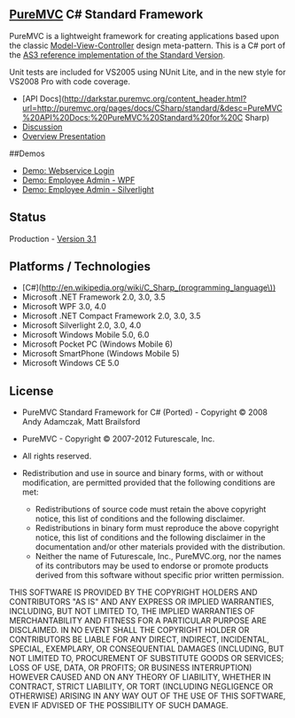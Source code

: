 ## [PureMVC](http://puremvc.github.com/) C# Standard Framework
PureMVC is a lightweight framework for creating applications based upon the classic [Model-View-Controller](http://en.wikipedia.org/wiki/Model-view-controller) design meta-pattern. This is a C# port of the [AS3 reference implementation of the Standard Version](https://github.com/PureMVC/puremvc-as3-standard-framework/wiki). 

Unit tests are included for VS2005 using NUnit Lite, and in the new style for VS2008 Pro with code coverage.

* [API Docs](http://darkstar.puremvc.org/content_header.html?url=http://puremvc.org/pages/docs/CSharp/standard/&desc=PureMVC%20API%20Docs:%20PureMVC%20Standard%20for%20C Sharp)
* [Discussion](http://forums.puremvc.org/index.php?board=72.0)
* [Overview Presentation](http://puremvc.tv/#P100)

##Demos
* [Demo: Webservice Login](https://github.com/PureMVC/puremvc-csharp-demo-webservice-login/wiki)
* [Demo: Employee Admin - WPF](https://github.com/PureMVC/puremvc-csharp-demo-wpf-employeeadmin/wiki) 
* [Demo: Employee Admin - Silverlight](https://github.com/PureMVC/puremvc-csharp-demo-silverlight-employeeadmin/wiki)

## Status
Production - [Version 3.1](https://github.com/PureMVC/puremvc-csharp-standard-framework/blob/master/VERSION)

## Platforms / Technologies
* [C#](http://en.wikipedia.org/wiki/C_Sharp_(programming_language\))
* Microsoft .NET Framework 2.0, 3.0, 3.5
* Microsoft  WPF 3.0, 4.0
* Microsoft .NET Compact Framework 2.0, 3.0, 3.5
* Microsoft  Silverlight 2.0, 3.0, 4.0
* Microsoft  Windows Mobile 5.0, 6.0
* Microsoft  Pocket PC (Windows Mobile 6)
* Microsoft  SmartPhone (Windows Mobile 5)
* Microsoft  Windows CE 5.0

## License
* PureMVC Standard Framework for C# (Ported) - Copyright © 2008 Andy Adamczak, Matt Brailsford
* PureMVC - Copyright © 2007-2012 Futurescale, Inc.
* All rights reserved.

* Redistribution and use in source and binary forms, with or without modification, are permitted provided that the following conditions are met:

  * Redistributions of source code must retain the above copyright notice, this list of conditions and the following disclaimer.
  * Redistributions in binary form must reproduce the above copyright notice, this list of conditions and the following disclaimer in the documentation and/or other materials provided with the distribution.
  * Neither the name of Futurescale, Inc., PureMVC.org, nor the names of its contributors may be used to endorse or promote products derived from this software without specific prior written permission.

THIS SOFTWARE IS PROVIDED BY THE COPYRIGHT HOLDERS AND CONTRIBUTORS "AS IS" AND ANY EXPRESS OR IMPLIED WARRANTIES, INCLUDING, BUT NOT LIMITED TO, THE IMPLIED WARRANTIES OF MERCHANTABILITY AND FITNESS FOR A PARTICULAR PURPOSE ARE DISCLAIMED. IN NO EVENT SHALL THE COPYRIGHT HOLDER OR CONTRIBUTORS BE LIABLE FOR ANY DIRECT, INDIRECT, INCIDENTAL, SPECIAL, EXEMPLARY, OR CONSEQUENTIAL DAMAGES (INCLUDING, BUT NOT LIMITED TO, PROCUREMENT OF SUBSTITUTE GOODS OR SERVICES; LOSS OF USE, DATA, OR PROFITS; OR BUSINESS INTERRUPTION) HOWEVER CAUSED AND ON ANY THEORY OF LIABILITY, WHETHER IN CONTRACT, STRICT LIABILITY, OR TORT (INCLUDING NEGLIGENCE OR OTHERWISE) ARISING IN ANY WAY OUT OF THE USE OF THIS SOFTWARE, EVEN IF ADVISED OF THE POSSIBILITY OF SUCH DAMAGE.